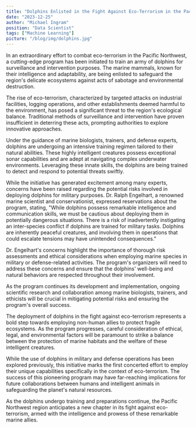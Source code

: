```yaml
---
title: "Dolphins Enlisted in the Fight Against Eco-Terrorism in the Pacific Northwest"
date: "2023-12-25"
author: "Michael Ingram"
position: "Data Scientist"
tags: ["Machine Learning"]
picture: "/blog/img/dolphins.jpg"
---
```


In an extraordinary effort to combat eco-terrorism in the Pacific Northwest, a cutting-edge program has been initiated to train an army of dolphins for surveillance and intervention purposes. The marine mammals, known for their intelligence and adaptability, are being enlisted to safeguard the region's delicate ecosystems against acts of sabotage and environmental destruction.

The rise of eco-terrorism, characterized by targeted attacks on industrial facilities, logging operations, and other establishments deemed harmful to the environment, has posed a significant threat to the region's ecological balance. Traditional methods of surveillance and intervention have proven insufficient in deterring these acts, prompting authorities to explore innovative approaches.

Under the guidance of marine biologists, trainers, and defense experts, dolphins are undergoing an intensive training regimen tailored to their natural abilities. These highly intelligent creatures possess exceptional sonar capabilities and are adept at navigating complex underwater environments. Leveraging these innate skills, the dolphins are being trained to detect and respond to potential threats swiftly.

While the initiative has generated excitement among many experts, concerns have been raised regarding the potential risks involved in deploying dolphins for military purposes. Dr. Ralph Engelhart, a renowned marine scientist and conservationist, expressed reservations about the program, stating, "While dolphins possess remarkable intelligence and communication skills, we must be cautious about deploying them in potentially dangerous situations. There is a risk of inadvertently instigating an inter-species conflict if dolphins are trained for military tasks. Dolphins are inherently peaceful creatures, and involving them in operations that could escalate tensions may have unintended consequences."

Dr. Engelhart's concerns highlight the importance of thorough risk assessments and ethical considerations when employing marine species in military or defense-related activities. The program's organizers will need to address these concerns and ensure that the dolphins' well-being and natural behaviors are respected throughout their involvement.

As the program continues its development and implementation, ongoing scientific research and collaboration among marine biologists, trainers, and ethicists will be crucial in mitigating potential risks and ensuring the program's overall success.

The deployment of dolphins in the fight against eco-terrorism represents a bold step towards employing non-human allies to protect fragile ecosystems. As the program progresses, careful consideration of ethical, legal, and environmental factors will be paramount to strike a balance between the protection of marine habitats and the welfare of these intelligent creatures.

While the use of dolphins in military and defense operations has been explored previously, this initiative marks the first concerted effort to employ their unique capabilities specifically in the context of eco-terrorism. The success of this pioneering program may have far-reaching implications for future collaborations between humans and intelligent animals in safeguarding the planet's natural resources.

As the dolphins undergo training and preparations continue, the Pacific Northwest region anticipates a new chapter in its fight against eco-terrorism, armed with the intelligence and prowess of these remarkable marine allies.
